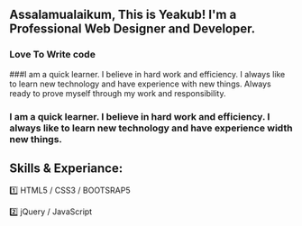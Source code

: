 ## Assalamualaikum, This is Yeakub! I'm a Professional Web Designer and Developer.

### Love To Write code
###I am a quick learner. I believe in hard work and efficiency. I always like to learn new technology and have experience with new things. Always ready to prove myself through my work and responsibility.

### I am a quick learner. I believe in hard work and efficiency. I always like to learn new technology and have experience width new things. 


## Skills & Experiance:
1️⃣ HTML5 / CSS3 / BOOTSRAP5 <br>

2️⃣ jQuery / JavaScript

